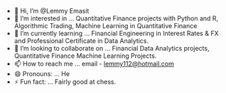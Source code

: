 - 👋 Hi, I’m @Lemmy Emasit
- 👀 I’m interested in ... Quantitative Finance projects with Python and R, Algorithmic Trading, Machine Learning in Quantitative Finance
- 🌱 I’m currently learning ... Financial Engineering in Interest Rates & FX and Professional Certificate in Data Analytics.
- 💞️ I’m looking to collaborate on ... Financial Data Analytics projects, Quantitative Finance Machine Learning Projects.
- 📫 How to reach me ... email - lemmy112@hotmail.com
- 😄 Pronouns: ... He
- ⚡ Fun fact: ... Fairly good at chess.

<!---
Lemmy112/Lemmy112 is a ✨ special ✨ repository because its `README.md` (this file) appears on your GitHub profile.
You can click the Preview link to take a look at your changes.
--->
